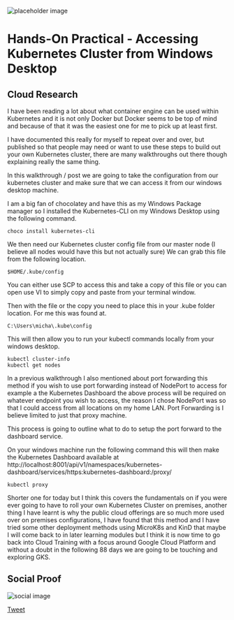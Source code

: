 ![placeholder image](https://kubernetes.io/images/kubernetes-horizontal-color.png)

# Hands-On Practical - Accessing Kubernetes Cluster from Windows Desktop

## Cloud Research

I have been reading a lot about what container engine can be used within Kubernetes and it is not only Docker but Docker seems to be top of mind and because of that it was the easiest one for me to pick up at least first. 


I have documented this really for myself to repeat over and over, but published so that people may need or want to use these steps to build out your own Kubernetes cluster, there are many walkthroughs out there though explaining really the same thing. 

In this walkthrough / post we are going to take the configuration from our kubernetes cluster and make sure that we can access it from our windows desktop machine. 

I am a big fan of chocolatey and have this as my Windows Package manager so I installed the Kubernetes-CLI on my Windows Desktop using the following command. 

```
choco install kubernetes-cli
```

We then need our Kubernetes cluster config file from our master node (I believe all nodes would have this but not actually sure) We can grab this file from the following location. 

```
$HOME/.kube/config
```

You can either use SCP to access this and take a copy of this file or you can open use VI to simply copy and paste from your terminal window. 

Then with the file or the copy you need to place this in your .kube folder location. For me this was found at. 

```
C:\Users\micha\.kube\config
```

This will then allow you to run your kubectl commands locally from your windows desktop. 

```
kubectl cluster-info 
kubectl get nodes 
```
In a previous walkthrough I also mentioned about port forwarding this method if you wish to use port forwarding instead of NodePort to access for example a the Kubernetes Dashboard the above process will be required on whatever endpoint you wish to access, the reason I chose NodePort was so that I could access from all locations on my home LAN. Port Forwarding is I believe limited to just that proxy machine. 

This process is going to outline what to do to setup the port forward to the dashboard service. 

On your windows machine run the following command this will then make the Kubernetes Dashboard available at http://localhost:8001/api/v1/namespaces/kubernetes-dashboard/services/https:kubernetes-dashboard:/proxy/

```
kubectl proxy
```

Shorter one for today but I think this covers the fundamentals on if you were ever going to have to roll your own Kubernetes Cluster on premises, another thing I have learnt is why the public cloud offerings are so much more used over on premises configurations, I have found that this method and I have tried some other deployment methods using MicroK8s and KinD that maybe I will come back to in later learning modules but I think it is now time to go back into Cloud Training with a focus around Google Cloud Platform and without a doubt in the following 88 days we are going to be touching and exploring GKS. 


## Social Proof

![social image](https://pbs.twimg.com/media/ElWN8dxWMAAhGS-?format=png&name=900x900)

[Tweet](https://twitter.com/MichaelCade1/status/1321118428913115137?s=20)